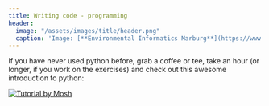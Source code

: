```yaml
---
title: Writing code - programming
header:
  image: "/assets/images/title/header.png"
  caption: 'Image: [**Environmental Informatics Marburg**](https://www.uni-marburg.de/en/fb19/disciplines/physisch/environmentalinformatics)'
---
```

If you have never used python before, grab a coffee or tee, take an hour (or longer, if you work on the exercises) and check out this awesome introduction to python: 

[![Tutorial by Mosh](https://img.youtube.com/vi/kqtD5dpn9C8/0.jpg)](https://www.youtube.com/watch?v=kqtD5dpn9C8)

